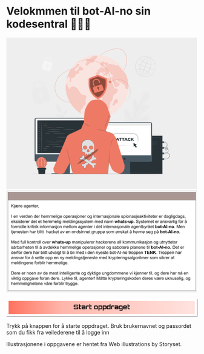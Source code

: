 # Velokmmen til bot-AI-no sin kodesentral 👩🏽‍💻
![HovedOppdrag](img/oppdrag/intro_bilde.png)
![HovedOppdragTxt](img/oppdrag/intro_txt.png)


[<img src="img/assets/btn3.svg" width="650" style="box-shadow: 1px 1px 1px grey;"/>](http://35.228.141.40/hub/user-redirect/git-pull?repo=https%3A%2F%2Fgithub.com%2FBoitanoAS%2Ftenk-camp-2023.git&urlpath=tree%2Ftenk-camp-2023.git%2Foppdrag%2Ftrening.ipynb&branch=main)

Trykk på knappen for å starte oppdraget. 
Bruk brukernavnet og passordet som du fikk fra veilederene til å logge inn 



Illustrasjonene i oppgavene er hentet fra Web illustrations by Storyset.
